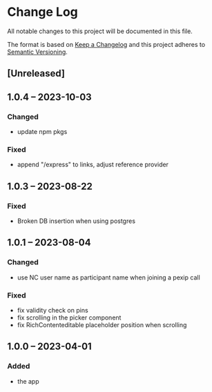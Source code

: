 # Change Log
All notable changes to this project will be documented in this file.

The format is based on [Keep a Changelog](http://keepachangelog.com/)
and this project adheres to [Semantic Versioning](http://semver.org/).

## [Unreleased]

## 1.0.4 – 2023-10-03

### Changed

- update npm pkgs

### Fixed

- append "/express" to links, adjust reference provider

## 1.0.3 – 2023-08-22

### Fixed

- Broken DB insertion when using postgres

## 1.0.1 – 2023-08-04

### Changed

- use NC user name as participant name when joining a pexip call

### Fixed

- fix validity check on pins
- fix scrolling in the picker component
- fix RichContenteditable placeholder position when scrolling

## 1.0.0 – 2023-04-01
### Added
* the app
